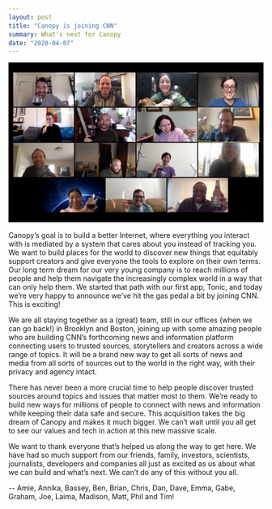 ```yaml
---
layout: post
title: "Canopy is joining CNN"
summary: What's next for Canopy
date: "2020-04-07"
---
```


<img src="/images/canopy-cnn.png" class="big"/>


Canopy’s goal is to build a better Internet, where everything you interact with is mediated by a system that cares about you instead of tracking you. We want to build places for the world to discover new things that equitably support creators and give everyone the tools to explore on their own terms. Our long term dream for our very young company is to reach millions of people and help them navigate the increasingly complex world in a way that can only help them. We started that path with our first app, Tonic, and today we’re very happy to announce we’ve hit the gas pedal a bit by joining CNN. This is exciting!

We are all staying together as a (great) team, still in our offices (when we can go back!) in Brooklyn and Boston, joining up with some amazing people who are building CNN’s forthcoming news and information platform connecting users to trusted sources, storytellers and creators across a wide range of topics. It will be a brand new way to get all sorts of news and media from all sorts of sources out to the world in the right way, with their privacy and agency intact.

There has never been a more crucial time to help people discover trusted sources around topics and issues that matter most to them. We’re ready to build new ways for millions of people to connect with news and information while keeping their data safe and secure. This acquisition takes the big dream of Canopy and makes it much bigger. We can’t wait until you all get to see our values and tech in action at this new massive scale.

We want to thank everyone that’s helped us along the way to get here. We have had so much support from our friends, family, investors, scientists, journalists, developers and companies all just as excited as us about what we can build and what’s next. We can’t do any of this without you all.



-- Amie, Annika, Bassey, Ben, Brian, Chris, Dan, Dave, Emma, Gabe, Graham, Joe, Laima, Madison, Matt, Phil and Tim!

